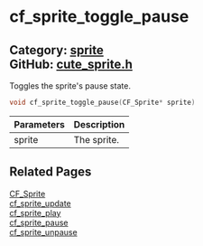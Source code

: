 [](../header.md ':include')

# cf_sprite_toggle_pause

Category: [sprite](https://github.com/RandyGaul/cute_framework/blob/master/docs/api_reference?id=sprite)  
GitHub: [cute_sprite.h](https://github.com/RandyGaul/cute_framework/blob/master/include/cute_sprite.h)  
---

Toggles the sprite's pause state.

```cpp
void cf_sprite_toggle_pause(CF_Sprite* sprite)
```

Parameters | Description
--- | ---
sprite | The sprite.

## Related Pages

[CF_Sprite](https://github.com/RandyGaul/cute_framework/blob/master/docs/sprite/cf_sprite.md)  
[cf_sprite_update](https://github.com/RandyGaul/cute_framework/blob/master/docs/sprite/cf_sprite_update.md)  
[cf_sprite_play](https://github.com/RandyGaul/cute_framework/blob/master/docs/sprite/cf_sprite_play.md)  
[cf_sprite_pause](https://github.com/RandyGaul/cute_framework/blob/master/docs/sprite/cf_sprite_pause.md)  
[cf_sprite_unpause](https://github.com/RandyGaul/cute_framework/blob/master/docs/sprite/cf_sprite_unpause.md)  

